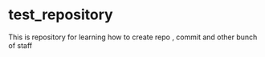 # test_repository
This is repository for learning how to create repo , commit and  other bunch of staff

